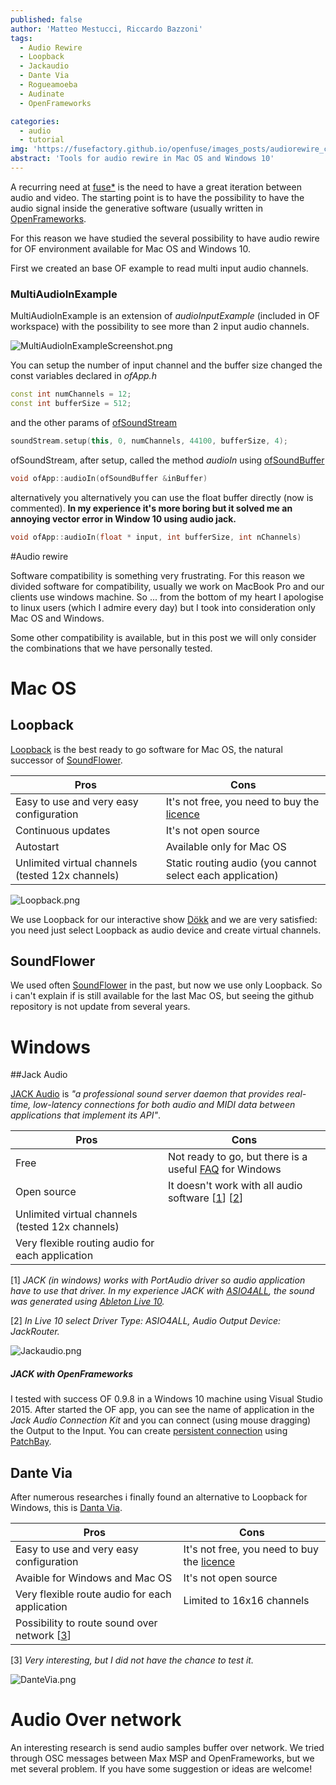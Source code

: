 ```yaml
---
published: false
author: 'Matteo Mestucci, Riccardo Bazzoni'
tags:
  - Audio Rewire
  - Loopback
  - Jackaudio
  - Dante Via
  - Rogueamoeba
  - Audinate
  - OpenFrameworks

categories:
  - audio
  - tutorial
img: 'https://fusefactory.github.io/openfuse/images_posts/audiorewire_cover.jpg'
abstract: 'Tools for audio rewire in Mac OS and Windows 10'
---
```


A recurring need at [fuse*](http://www.fuseworks.it/) is the need to have a great iteration between audio and video. The starting point is to have the possibility to have the audio signal inside the generative software (usually written in [OpenFrameworks](http://openframeworks.cc/).

For this reason we have studied the several possibility to have audio rewire for OF
environment available for Mac OS and Windows 10.

First we created an base OF example to read multi input audio channels.

### MultiAudioInExample

MultiAudioInExample is an extension of _audioInputExample_ (included in OF workspace) with the possibility to see more than 2 input audio channels.

![MultiAudioInExampleScreenshot.png](../images_posts/2018-04-20-MultiAudioInExampleScreenshot.png)

You can setup the number of input channel and the buffer size changed the const variables declared in _ofApp.h_
```c++
const int numChannels = 12;
const int bufferSize = 512;
```
and the other params of [ofSoundStream](http://openframeworks.cc/documentation/sound/ofSoundStream/)
```c++
soundStream.setup(this, 0, numChannels, 44100, bufferSize, 4);
```

ofSoundStream, after setup, called the method _audioIn_ using [ofSoundBuffer](http://openframeworks.cc/documentation/sound/ofSoundBuffer/)
```c++
void ofApp::audioIn(ofSoundBuffer &inBuffer)
```

alternatively you alternatively you can use the float buffer directly (now is commented). **In my experience it's more boring but it solved me an annoying vector error in Window 10 using audio jack.**
```c++
void ofApp::audioIn(float * input, int bufferSize, int nChannels)
```

#Audio rewire

Software compatibility is something very frustrating. For this reason we divided software for compatibility, usually we work on MacBook Pro and our clients use windows machine.
So ... from the bottom of my heart I apologise to linux users (which I admire every day) but I took into consideration only Mac OS and Windows.

Some other compatibility is available, but in this post we will only consider the combinations that we have personally tested.


# Mac OS
## Loopback

[Loopback](https://rogueamoeba.com/loopback/) is the best ready to go software for Mac OS, the natural successor of [SoundFlower](https://rogueamoeba.com/freebies/soundflower/).

Pros | Cons
------------ | -------------
Easy to use and very easy configuration | It's not free, you need to buy the [licence](https://rogueamoeba.com/loopback/buy.php)
Continuous updates | It's not open source
Autostart | Available only for Mac OS
Unlimited virtual channels (tested 12x channels) | Static routing audio (you cannot select each application)

![Loopback.png](../images_posts/2018-04-20-loopback.png)


We use Loopback for our interactive show [Dökk](http://fuseworks.it/en/project/dokk-en/) and we are very satisfied: you need just select Loopback as audio device and create virtual channels.

## SoundFlower

We used often [SoundFlower](https://github.com/RogueAmoeba/Soundflower-Original) in the past, but now we use only Loopback. So i can't explain if is still available for the last Mac OS, but seeing the github repository is not update from several years.


# Windows

##Jack Audio

[JACK Audio](http://jackaudio.org/) is _"a professional sound server daemon that provides real-time, low-latency connections for both audio and MIDI data between applications that implement its API"_.

Pros | Cons
------------ | -------------
Free | Not ready to go, but there is a useful [FAQ](http://jackaudio.org/faq/jack_on_windows.html) for Windows
Open source | It doesn't work with all audio software [[1]()] [[2]()]
Unlimited virtual channels (tested 12x channels) |
Very flexible routing audio for each application |

[1] _JACK (in windows) works with PortAudio driver so audio application have to use that driver. In my experience JACK with [ASIO4ALL](http://www.asio4all.org/), the sound was generated using [Ableton Live 10](https://www.ableton.com/en/live/)._

[2] _In Live 10 select Driver Type: ASIO4ALL, Audio Output Device: JackRouter._

![Jackaudio.png](../images_posts/2018-04-20-jackaudio.png)


##### JACK with OpenFrameworks

I tested with success OF 0.9.8 in a Windows 10 machine using Visual Studio 2015. After started the OF app, you can see the name of application in the _Jack Audio Connection Kit_ and you can connect (using mouse dragging) the Output to the Input. You can create [persistent connection](http://jackaudio.org/faq/persistent_connections.html) using [PatchBay](http://www.rncbc.org/drupal/node/76).


## Dante Via

After numerous researches i finally found an alternative to Loopback for Windows, this is [Danta Via](https://www.audinate.com/products/software/dante-via).

Pros | Cons
------------ | -------------
Easy to use and very easy configuration | It's not free, you need to buy the [licence](https://www.audinate.com/products/software/dante-via#getvia)
Avaible for Windows and Mac OS | It's not open source
Very flexible route audio for each application| Limited to 16x16 channels
Possibility to route sound over network [[3]()]  |

[3] _Very interesting, but I did not have the chance to test it._


![DanteVia.png](../images_posts/2018-04-20-dante-via.png)



# Audio Over network

An interesting research is send audio samples buffer over network. We tried through OSC messages between Max MSP and OpenFrameworks, but we met several problem. If you have some suggestion or ideas are welcome!
